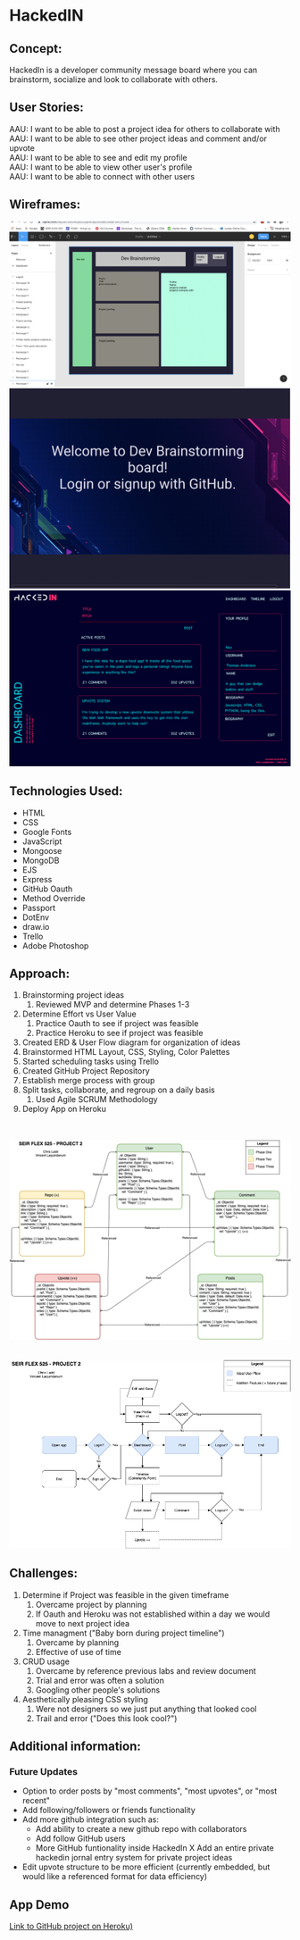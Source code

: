 # HackedIN

## Concept: 
HackedIn is a developer community message board where you can brainstorm, socialize and look to collaborate with others.

## User Stories:
AAU: I want to be able to post a project idea for others to collaborate with<br>
AAU: I want to be able to see other project ideas and comment and/or upvote<br>
AAU: I want to be able to see and edit my profile<br>
AAU: I want to be able to view other user's profile<br>
AAU: I want to be able to connect with other users<br>


## Wireframes:

![First Project Wireframe](/readmefiles/wireframe1.png "First Project Wireframe")
![Landing Page Mockup](/readmefiles/landingPage.png "Landing Page Mockup")
![Dashboard Mockup](/readmefiles/dashboardMockUp.png "Dashboard Mockup")

## Technologies Used:
<ul>
<li>HTML</li>
<li>CSS</li> 
<li>Google Fonts</li> 
<li>JavaScript</li>
<li>Mongoose</li>
<li>MongoDB</li>
<li>EJS</li>
<li>Express</li>
<li>GitHub Oauth</li>
<li>Method Override</li>
<li>Passport</li>
<li>DotEnv</li>
<li>draw.io</li>
<li>Trello</li>
<li>Adobe Photoshop</li>
</ul>

## Approach: 
1. Brainstorming project ideas
   1. Reviewed MVP and determine Phases 1-3
2. Determine Effort vs User Value
   1. Practice Oauth to see if project was feasible
   2. Practice Heroku to see if project was feasible
3. Created ERD & User Flow diagram for organization of ideas
4. Brainstormed HTML Layout, CSS, Styling, Color Palettes
5. Started scheduling tasks using Trello
6. Created GitHub Project Repository
7. Establish merge process with group
8. Split tasks, collaborate, and regroup on a daily basis
   1. Used Agile SCRUM Methodology
9. Deploy App on Heroku
<br><br><br>

![ERD](/readmefiles/erd-v2.png "ERD")
<br><br><br>
![User Flow](/readmefiles/user-flow.png "User Flow")

## Challenges: 
1. Determine if Project was feasible in the given timeframe
   1. Overcame project by planning
   2. If Oauth and Heroku was not established within a day we would move to next project idea
2. Time managment ("Baby born during project timeline")
   1. Overcame by planning
   2. Effective of use of time
3. CRUD usage
   1. Overcame by reference previous labs and review document
   2. Trial and error was often a solution
   3. Googling other people's solutions
4. Aesthetically pleasing CSS styling
   1. Were not designers so we just put anything that looked cool
   2. Trail and error ("Does this look cool?")

## Additional information:
### Future Updates
- Option to order posts by "most comments", "most upvotes", or "most recent"
- Add following/followers or friends functionality
- Add more github integration such as:
  - Add ability to create a new github repo with collaborators
  - Add follow GitHub users
  - More GitHub funtionality inside HackedIn
X Add an entire private hackedin jornal entry system for private project ideas
- Edit upvote structure to be more efficient (currently embedded, but would like a referenced format for data efficiency)

## App Demo 
[Link to GitHub project on Heroku)](https://agile-meadow-31332.herokuapp.com/)